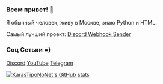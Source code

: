 ### Всем привет! 👋

Я обычный человек, живу в Москве, знаю Python и HTML.

Самый лучший проект: [Discord Webhook Sender](https://github.com/KarasTipoNoNet/discord-webhook-sender)

### Соц Сетьки =)

[Discord](https://discord.gg/K64GdYwBfT)
[YouTube](https://www.youtube.com/channel/UCnPdFplgMbo5pNPoBJf0kIQ)
[Telegram](https://t.me/prime_eight_team)

[![KarasTipoNoNet's GitHub stats](https://github-readme-stats.vercel.app/api?username=KarasTipoNoNet)](https://github.com/anuraghazra/github-readme-stats)

